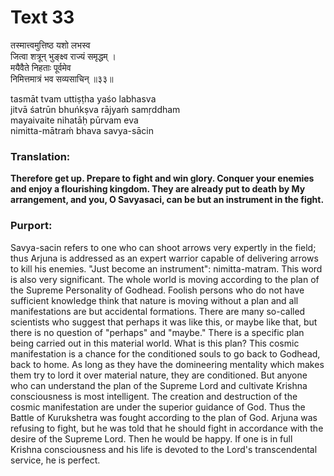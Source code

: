 # Text 33

तस्मात्त्वमुत्तिष्ठ यशो लभस्व  
जित्वा शत्रून् भुङ्क्ष्व राज्यं समृद्धम् ।  
मयैवैते निहताः पूर्वमेव  
निमित्तमात्रं भव सव्यसाचिन् ॥३३॥

tasmāt tvam uttiṣṭha yaśo labhasva  
jitvā śatrūn bhuńkṣva rājyaḿ samṛddham  
mayaivaite nihatāḥ pūrvam eva  
nimitta-mātraḿ bhava savya-sācin



### Translation:

**Therefore get up. Prepare to fight and win glory. Conquer your enemies and enjoy a flourishing kingdom. They are already put to death by My arrangement, and you, O Savyasaci, can be but an instrument in the fight.**

### Purport:

Savya-sacin refers to one who can shoot arrows very expertly in the field; thus Arjuna is addressed as an expert warrior capable of delivering arrows to kill his enemies. "Just become an instrument": nimitta-matram. This word is also very significant. The whole world is moving according to the plan of the Supreme Personality of Godhead. Foolish persons who do not have sufficient knowledge think that nature is moving without a plan and all manifestations are but accidental formations. There are many so-called scientists who suggest that perhaps it was like this, or maybe like that, but there is no question of "perhaps" and "maybe." There is a specific plan being carried out in this material world. What is this plan? This cosmic manifestation is a chance for the conditioned souls to go back to Godhead, back to home. As long as they have the domineering mentality which makes them try to lord it over material nature, they are conditioned. But anyone who can understand the plan of the Supreme Lord and cultivate Krishna consciousness is most intelligent. The creation and destruction of the cosmic manifestation are under the superior guidance of God. Thus the Battle of Kurukshetra was fought according to the plan of God. Arjuna was refusing to fight, but he was told that he should fight in accordance with the desire of the Supreme Lord. Then he would be happy. If one is in full Krishna consciousness and his life is devoted to the Lord's transcendental service, he is perfect.